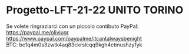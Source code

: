 # Progetto-LFT-21-22 UNITO TORINO

Se volete ringraziarci con un piccolo contibuto
PayPal:<br>
https://paypal.me/oliviugr<br>
https://www.paypal.com/paypalme/itcantalwaysbenight<br>
BTC: bc1q4m0s3zwtk4aq83ckrslcqq9kgh4ctmushzyfyk
